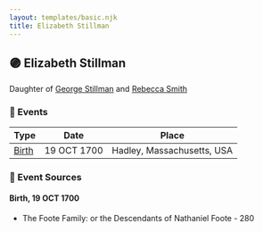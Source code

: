 ```yaml
---
layout: templates/basic.njk
title: Elizabeth Stillman
---
```

## 🟣 Elizabeth Stillman

Daughter of [George Stillman](/people/6/67040632) and [Rebecca Smith](/people/7/76162584)

### 📆 Events

Type | Date | Place
------ | ------ | ------
[Birth](#event-fe0221a6-afa8-402c-ab28-e014f341ae61) | 19 OCT 1700 | Hadley, Massachusetts, USA

### 📰 Event Sources

#### <a id="event-fe0221a6-afa8-402c-ab28-e014f341ae61"></a> Birth, 19 OCT 1700
* The Foote Family: or the Descendants of Nathaniel Foote  - 280